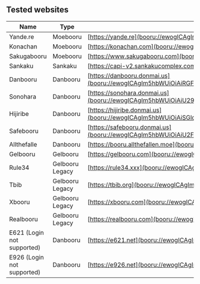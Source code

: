 ## Tested websites


| Name        | Type      | Url         |
| ----------- | --------- | ----------- |
| Yande.re       | Moebooru  | [https://yande.re](booru://ewogICAgIm5hbWUiOiAieWFuZGUucmUiLAogICAgInVybCI6ICJodHRwczovL3lhbmRlLnJlIiwK%0AICAgICJpY29uX3VybCI6ICJodHRwczovL2F2YXRhcnMuZ2l0aHVidXNlcmNvbnRlbnQuY29tL3Uv%0ANDk4NjU3Mz9zPTIwMCZ2PTQiLAogICAgInR5cGUiOiAibW9lYm9vcnUiCn0%3D%0A) |
| Konachan    | Moebooru  | [https://konachan.com](booru://ewogICAgIm5hbWUiOiAiS29uYWNoYW4iLAogICAgInVybCI6ICJodHRwczovL2tvbmFjaGFuLmNv%0AbSIsCiAgICAiaWNvbl91cmwiOiAiIiwKICAgICJ0eXBlIjogIm1vZWJvb3J1Igp9%0A) |
| Sakugabooru | Moebooru  | [https://www.sakugabooru.com](booru://ewogICAgIm5hbWUiOiAiU2FrdWdhYm9vcnUiLAogICAgInVybCI6ICJodHRwczovL3d3dy5zYWt1%0AZ2Fib29ydS5jb20iLAogICAgImljb25fdXJsIjogIiIsCiAgICAidHlwZSI6ICJtb2Vib29ydSIK%0AfQ%3D%3D%0A) |
| Sankaku     | Sankaku   | [https://capi-v2.sankakucomplex.com](booru://ewogICAgIm5hbWUiOiAiU2Fua2FrdSIsCiAgICAidXJsIjogImh0dHBzOi8vY2FwaS12Mi5zYW5r%0AYWt1Y29tcGxleC5jb20iLAogICAgImljb25fdXJsIjogIiIsCiAgICAidHlwZSI6ICJzYW5rYWt1%0AIgp9%0A) |
| Danbooru    | Danbooru  | [https://danbooru.donmai.us](booru://ewogICAgIm5hbWUiOiAiRGFuYm9vcnUiLAogICAgInVybCI6ICJodHRwczovL2RhbmJvb3J1LmRv%0Abm1haS51cyIsCiAgICAiaWNvbl91cmwiOiAiaHR0cHM6Ly9hdmF0YXJzLmdpdGh1YnVzZXJjb250%0AZW50LmNvbS91LzU3OTMxNTcyP3M9MjAwJnY9NCIsCiAgICAidHlwZSI6ICJkYW5ib29ydSIKfQ%3D%3D%0A) |
| Sonohara    | Danbooru  | [https://sonohara.donmai.us](booru://ewogICAgIm5hbWUiOiAiU29ub2hhcmEiLAogICAgInVybCI6ICJodHRwczovL3Nvbm9oYXJhLmRv%0Abm1haS51cyIsCiAgICAiaWNvbl91cmwiOiAiaHR0cHM6Ly9hdmF0YXJzLmdpdGh1YnVzZXJjb250%0AZW50LmNvbS91LzU3OTMxNTcyP3M9MjAwJnY9NCIsCiAgICAidHlwZSI6ICJkYW5ib29ydSIKfQ%3D%3D%0A) |
| Hijiribe    | Danbooru  | [https://hijiribe.donmai.us](booru://ewogICAgIm5hbWUiOiAiSGlqaXJpYmUiLAogICAgInVybCI6ICJodHRwczovL2hpamlyaWJlLmRv%0Abm1haS51cyIsCiAgICAiaWNvbl91cmwiOiAiaHR0cHM6Ly9hdmF0YXJzLmdpdGh1YnVzZXJjb250%0AZW50LmNvbS91LzU3OTMxNTcyP3M9MjAwJnY9NCIsCiAgICAidHlwZSI6ICJkYW5ib29ydSIKfQ%3D%3D%0A) |
| Safebooru   | Danbooru  | [https://safebooru.donmai.us](booru://ewogICAgIm5hbWUiOiAiU2FmZWJvb3J1IiwKICAgICJ1cmwiOiAiaHR0cHM6Ly9zYWZlYm9vcnUu%0AZG9ubWFpLnVzIiwKICAgICJpY29uX3VybCI6ICJodHRwczovL2F2YXRhcnMuZ2l0aHVidXNlcmNv%0AbnRlbnQuY29tL3UvNTc5MzE1NzI%2Fcz0yMDAmdj00IiwKICAgICJ0eXBlIjogImRhbmJvb3J1Igp9%0A) |
| Allthefalle | Danbooru  | [https://booru.allthefallen.moe](booru://ewogICAgIm5hbWUiOiAiQWxsdGhlZmFsbGVuIiwKICAgICJ1cmwiOiAiaHR0cHM6Ly9ib29ydS5h%0AbGx0aGVmYWxsZW4ubW9lIiwKICAgICJpY29uX3VybCI6ICIiLAogICAgInR5cGUiOiAiZGFuYm9v%0AcnUiCn0%3D%0A) |
| Gelbooru    | Gelbooru  | [https://gelbooru.com](booru://ewogICAgIm5hbWUiOiAiR2VsYm9vcnUiLAogICAgInVybCI6ICJodHRwczovL2dlbGJvb3J1LmNv%0AbSIsCiAgICAiaWNvbl91cmwiOiAiIiwKICAgICJ0eXBlIjogImdlbGJvb3J1Igp9%0A) |
| Rule34      | Gelbooru Legacy  | [https://rule34.xxx](booru://ewogICAgIm5hbWUiOiAiUnVsZTM0IiwKICAgICJ1cmwiOiAiaHR0cHM6Ly9ydWxlMzQueHh4IiwK%0AICAgICJpY29uX3VybCI6ICIiLAogICAgInR5cGUiOiAiZ2VsYm9vcnVfbGVnYWN5Igp9%0A) |
| Tbib        | Gelbooru Legacy  | [https://tbib.org](booru://ewogICAgIm5hbWUiOiAiVEJJQiIsCiAgICAidXJsIjogImh0dHBzOi8vdGJpYi5vcmciLAogICAg%0AImljb25fdXJsIjogIiIsCiAgICAidHlwZSI6ICJnZWxib29ydV9sZWdhY3kiCn0%3D%0A) |
| Xbooru      | Gelbooru Legacy  | [https://xbooru.com](booru://ewogICAgIm5hbWUiOiAiWGJvb3J1IiwKICAgICJ1cmwiOiAiaHR0cHM6Ly94Ym9vcnUuY29tIiwK%0AICAgICJpY29uX3VybCI6ICIiLAogICAgInR5cGUiOiAiZ2VsYm9vcnVfbGVnYWN5Igp9%0A) |
| Realbooru   | Gelbooru Legacy  | [https://realbooru.com](booru://ewogICAgIm5hbWUiOiAiUmVhbGJvb3J1IiwKICAgICJ1cmwiOiAiaHR0cHM6Ly9yZWFsYm9vcnUu%0AY29tIiwKICAgICJpY29uX3VybCI6ICIiLAogICAgInR5cGUiOiAiZ2VsYm9vcnVfbGVnYWN5Igp9%0A) |
| E621 (Login not supported) | Danbooru  | [https://e621.net](booru://ewogICAgIm5hbWUiOiAiRTYyMSIsCiAgICAidXJsIjogImh0dHBzOi8vZTYyMS5uZXQiLAogICAg%0AImljb25fdXJsIjogIiIsCiAgICAidHlwZSI6ICJkYW5ib29ydSIKfQ%3D%3D%0A) |
| E926 (Login not supported) | Danbooru  | [https://e926.net](booru://ewogICAgIm5hbWUiOiAiRTkyNiIsCiAgICAidXJsIjogImh0dHBzOi8vZTkyNi5uZXQiLAogICAg%0AImljb25fdXJsIjogIiIsCiAgICAidHlwZSI6ICJkYW5ib29ydSIKfQ%3D%3D%0A) |
